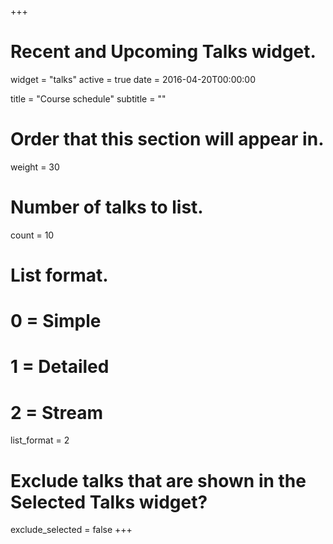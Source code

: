+++
# Recent and Upcoming Talks widget.
widget = "talks"
active = true
date = 2016-04-20T00:00:00

title = "Course schedule"
subtitle = ""

# Order that this section will appear in.
weight = 30

# Number of talks to list.
count = 10

# List format.
#   0 = Simple
#   1 = Detailed
#   2 = Stream
list_format = 2

# Exclude talks that are shown in the Selected Talks widget?
exclude_selected = false
+++
